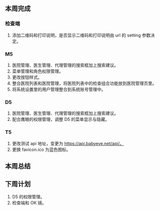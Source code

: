 ## 本周完成

### 检查端

1. 添加二维码和打印说明，是否显示二维码和打印说明由 url 的 setting 参数决定。

### M5

1. 医院管理、医生管理、代理管理的搜索框加上搜索建议。
2. 菜单管理和角色权限管理。
3. 更改按钮样式。
4. 整合医院列表和医院管理，将医院列表中的检查组合功能放到医院管理页里。
5. 将系统设置里的用户管理整合到系统账号管理中。

### D5

1. 医院管理、医生管理、代理管理的搜索框加上搜索建议。
2. 配合鹰眼的权限管理，调整 D5 的菜单显示与隐藏。

### T5

1. 更改测试 api 地址，变更为 https://api.babyeye.net/api/。
2. 更换 favicon.ico 为蓝色图标。

## 本周总结

## 下周计划

1. D5 的权限管理。
2. 检查端和 OK 镜。